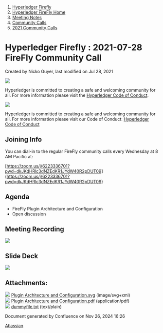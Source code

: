 1. [Hyperledger Firefly](index.html)
2. [Hyperledger FireFly Home](Hyperledger-FireFly-Home_20152345.html)
3. [Meeting Notes](Meeting-Notes_20156412.html)
4. [Community Calls](Community-Calls_20154671.html)
5. [2021 Community Calls](2021-Community-Calls_20156413.html)

# Hyperledger Firefly : 2021-07-28 FireFly Community Call

Created by Nicko Guyer, last modified on Jul 28, 2021

![](https://wiki.hyperledger.org/download/attachments/2392771/welcome.png?version=2&modificationDate=1572450107000&api=v2)

Hyperledger is committed to creating a safe and welcoming community for all. For more information please visit the [Hyperledger Code of Conduct](https://lf-hyperledger.atlassian.net/wiki/spaces/HYP/pages/19595281/Hyperledger+Code+of+Conduct).

![](https://wiki.hyperledger.org/download/attachments/29034696/Antitrustnotice.png?version=1&modificationDate=1581695654000&api=v2)

Hyperledger is committed to creating a safe and welcoming community for all. For more information please visit our Code of Conduct: [Hyperledger Code of Conduct](https://lf-hyperledger.atlassian.net/wiki/spaces/HYP/pages/19595281/Hyperledger+Code+of+Conduct)

## Joining Info

You can dial-in to the regular FireFly community calls every Wednesday at 8 AM Pacific at:

[https://zoom.us/j/6223336701?pwd=dkJKdHRlc3dNZEdKR1JYdW40R2pDUT09](https://zoom.us/j/6223336701?pwd=dkJKdHRlc3dNZEdKR1JYdW40R2pDUT09)

## Agenda

- FireFly Plugin Architecture and Configuration
- Open discussion

## Meeting Recording

![](plugins/servlet/confluence/placeholder/unknown-attachment)

## Slide Deck

[![](attachments/thumbnails/20154713/20156444)](attachments/20154713/20156444.pdf)

## Attachments:

![](images/icons/bullet_blue.gif) [Plugin Architecture and Configuration.svg](attachments/20154713/20156443.svg) (image/svg+xml)  
![](images/icons/bullet_blue.gif) [Plugin Architecture and Configuration.pdf](attachments/20154713/20156444.pdf) (application/pdf)  
![](images/icons/bullet_blue.gif) [dummyfile.txt](attachments/20154713/20156445.txt) (text/plain)

Document generated by Confluence on Nov 26, 2024 16:26

[Atlassian](http://www.atlassian.com/)
